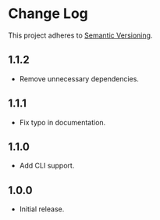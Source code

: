 # Change Log

This project adheres to [Semantic Versioning](http://semver.org/).

## 1.1.2

- Remove unnecessary dependencies.

## 1.1.1

- Fix typo in documentation.

## 1.1.0

- Add CLI support.

## 1.0.0

- Initial release.
